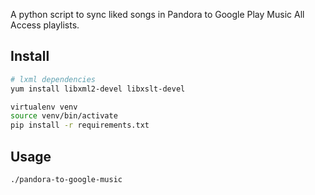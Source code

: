 A python script to sync liked songs in Pandora to Google Play Music All Access playlists.

## Install

```bash
# lxml dependencies
yum install libxml2-devel libxslt-devel

virtualenv venv
source venv/bin/activate
pip install -r requirements.txt
```

## Usage

```bash
./pandora-to-google-music
```
